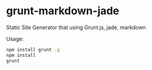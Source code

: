 grunt-markdown-jade
===================

Static Site Generator that using Grunt.js, jade, markdown

Usage:
```bash
npm install grunt -g
npm install
grunt
```
